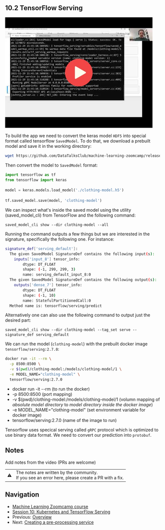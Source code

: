
## 10.2 TensorFlow Serving

<a href="https://www.youtube.com/watch?v=deXR2fThYDw&list=PL3MmuxUbc_hIhxl5Ji8t4O6lPAOpHaCLR"><img src="images/thumbnail-10-02.jpg"></a>
 

To build the app we need to convert the keras model `HDF5` into special format called tensorflow `SavedModel`. To do that, we download a prebuilt model and save it in the working directory:

```bash
wget https://github.com/DataTalksClub/machine-learning-zoomcamp/releases/download/chapter7-model/xception_v4_large_08_0.894.h5 -O clothing-model.h5
```

Then convert the model to `SavedModel` format:

```python
import tensorflow as tf
from tensorflow import keras

model = keras.models.load_model('./clothing-model.h5')

tf.saved_model.save(model, 'clothing-model')
```

We can inspect what's inside the saved model using the utility (saved_model_cli) from TensorFlow and the following command:
```shell
saved_model_cli show --dir clothing-model --all
```

Running the command outputs a few things but we are interested in the signature, specifically the following one. For instance:

```bash
signature_def['serving_default']:
  The given SavedModel SignatureDef contains the following input(s):
    inputs['input_8'] tensor_info:
        dtype: DT_FLOAT
        shape: (-1, 299, 299, 3)
        name: serving_default_input_8:0
  The given SavedModel SignatureDef contains the following output(s):
    outputs['dense_7'] tensor_info:
        dtype: DT_FLOAT
        shape: (-1, 10)
        name: StatefulPartitionedCall:0
  Method name is: tensorflow/serving/predict
```
Alternatively one can also use the following command to output just the desired part:
```shell
saved_model_cli show --dir clothing-model --tag_set serve --signature_def serving_default
```

We can run the model (`clothing-model`) with the prebuilt docker image `tensorflow/serving:2.7.0`:

```bash
docker run -it --rm \
  -p 8500:8500 \
  -v $(pwd)/clothing-model:/models/clothing-model/1 \
  -e MODEL_NAME="clothing-model" \
  tensorflow/serving:2.7.0
```

- docker run -it --rm (to run the docker)
- -p 8500:8500 (port mapping)
- -v $(pwd)/clothing-model:/models/clothing-model/1 (volumn mapping of *absolute model directory* to *model directory inside the docker image*)
- -e MODEL_NAME="clothing-model" (set environment variable for docker image)
- tensorflow/serving:2.7.0 (name of the image to run)

Tensorflow uses specical serving called `gRPC` protocol which is optimized to use binary data format. We need to convert our prediction into `protobuf`.


## Notes

Add notes from the video (PRs are welcome)


<table>
   <tr>
      <td>⚠️</td>
      <td>
         The notes are written by the community. <br>
         If you see an error here, please create a PR with a fix.
      </td>
   </tr>
</table>


## Navigation

* [Machine Learning Zoomcamp course](../)
* [Session 10: Kubernetes and TensorFlow Serving](./)
* Previous: [Overview](01-overview.md)
* Next: [Creating a pre-processing service](03-preprocessing.md)
